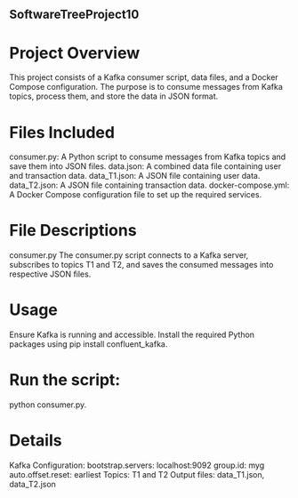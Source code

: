 ## SoftwareTreeProject10
# Project Overview
This project consists of a Kafka consumer script, data files, and a Docker Compose configuration. The purpose is to consume messages from Kafka topics, process them, and store the data in JSON format.

# Files Included
consumer.py: A Python script to consume messages from Kafka topics and save them into JSON files.
data.json: A combined data file containing user and transaction data.
data_T1.json: A JSON file containing user data.
data_T2.json: A JSON file containing transaction data.
docker-compose.yml: A Docker Compose configuration file to set up the required services.


# File Descriptions
consumer.py
The consumer.py script connects to a Kafka server, subscribes to topics T1 and T2, and saves the consumed messages into respective JSON files.

# Usage
Ensure Kafka is running and accessible.
Install the required Python packages using pip install confluent_kafka.


# Run the script: 
python consumer.py.


# Details
Kafka Configuration:
bootstrap.servers: localhost:9092
group.id: myg
auto.offset.reset: earliest
Topics: T1 and T2
Output files: data_T1.json, data_T2.json
